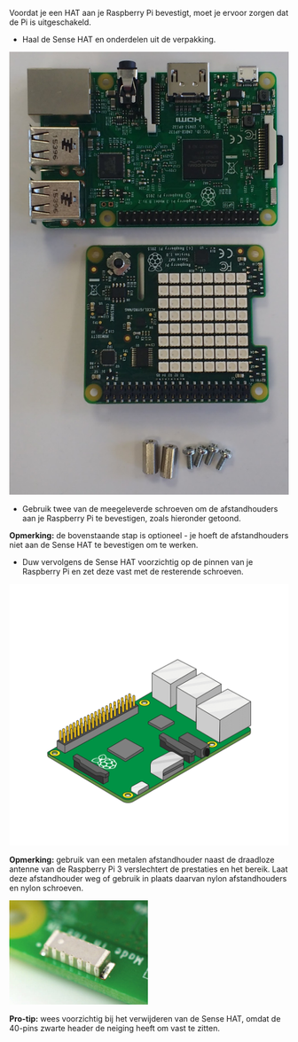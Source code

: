 Voordat je een HAT aan je Raspberry Pi bevestigt, moet je ervoor zorgen dat de Pi is uitgeschakeld.

+ Haal de Sense HAT en onderdelen uit de verpakking.

![Sense HAT-onderdelen](images/sensehat-parts.png)

+ Gebruik twee van de meegeleverde schroeven om de afstandhouders aan je Raspberry Pi te bevestigen, zoals hieronder getoond.

**Opmerking:** de bovenstaande stap is optioneel - je hoeft de afstandhouders niet aan de Sense HAT te bevestigen om te werken.

+ Duw vervolgens de Sense HAT voorzichtig op de pinnen van je Raspberry Pi en zet deze vast met de resterende schroeven.

![Bevestig de Sense HAT](images/animated_sense_hat.gif)

**Opmerking:** gebruik van een metalen afstandhouder naast de draadloze antenne van de Raspberry Pi 3 verslechtert de prestaties en het bereik. Laat deze afstandhouder weg of gebruik in plaats daarvan nylon afstandhouders en nylon schroeven.

![Raspberry Pi 3 wifi-antenne](images/pi3-wifi.png)

**Pro-tip:** wees voorzichtig bij het verwijderen van de Sense HAT, omdat de 40-pins zwarte header de neiging heeft om vast te zitten.
